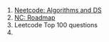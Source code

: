 
1. [Neetcode: Algorithms and DS](https://neetcode.io/courses/dsa-for-beginners/)
2. [NC: Roadmap](https://neetcode.io/roadmap)
3. Leetcode Top 100 questions
4. 
